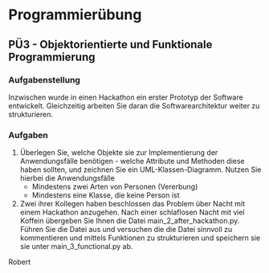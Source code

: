 # Programmierübung

## PÜ3 - Objektorientierte und Funktionale Programmierung


### Aufgabenstellung 

Inzwischen wurde in einen Hackathon ein erster Prototyp der Software entwickelt. Gleichzeitig arbeiten Sie daran die Softwarearchitektur weiter zu strukturieren.

### Aufgaben

1. Überlegen Sie, welche Objekte sie zur Implementierung der Anwendungsfälle benötigen - welche Attribute und Methoden diese haben sollten, und zeichnen Sie ein UML-Klassen-Diagramm. Nutzen Sie hierbei die Anwendungsfälle
    - Mindestens zwei Arten von Personen (Vererbung)
    - Mindestens eine Klasse, die keine Person ist
2. Zwei ihrer Kollegen haben beschlossen das Problem über Nacht mit einem Hackathon anzugehen. Nach einer schlaflosen Nacht mit viel Koffein übergeben Sie Ihnen die Datei main_2_after_hackathon.py. Führen Sie die Datei aus und versuchen die die Datei sinnvoll zu kommentieren und mittels Funktionen zu strukturieren und speichern sie sie unter main_3_functional.py ab.

Robert